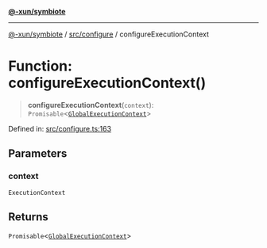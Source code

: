 [**@-xun/symbiote**](../../../README.md)

***

[@-xun/symbiote](../../../README.md) / [src/configure](../README.md) / configureExecutionContext

# Function: configureExecutionContext()

> **configureExecutionContext**(`context`): `Promisable`\<[`GlobalExecutionContext`](../type-aliases/GlobalExecutionContext.md)\>

Defined in: [src/configure.ts:163](https://github.com/Xunnamius/symbiote/blob/cef28b21a1184891fa2969c3a3fa80ab4446b3b6/src/configure.ts#L163)

## Parameters

### context

`ExecutionContext`

## Returns

`Promisable`\<[`GlobalExecutionContext`](../type-aliases/GlobalExecutionContext.md)\>
